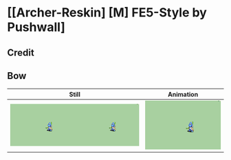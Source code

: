 # [\[Archer-Reskin\] \[M\] FE5-Style by Pushwall]

## Credit


	
## Bow

| Still | Animation |
| :---: | :-------: |
| ![Bow still](./Bow_000.png) | ![Bow animation](./Bow.gif) |
